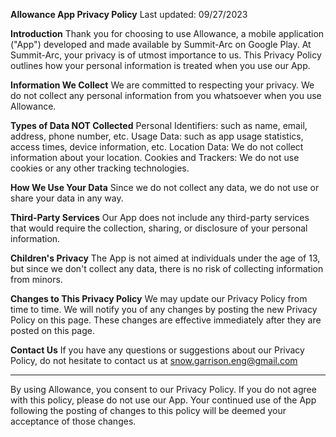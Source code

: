 **Allowance App Privacy Policy**
Last updated: 09/27/2023

**Introduction**
Thank you for choosing to use Allowance, a mobile application ("App") developed and made available by Summit-Arc on Google Play. At Summit-Arc, your privacy is of utmost importance to us. This Privacy Policy outlines how your personal information is treated when you use our App.

**Information We Collect**
We are committed to respecting your privacy. We do not collect any personal information from you whatsoever when you use Allowance.

**Types of Data NOT Collected**
Personal Identifiers: such as name, email, address, phone number, etc.
Usage Data: such as app usage statistics, access times, device information, etc.
Location Data: We do not collect information about your location.
Cookies and Trackers: We do not use cookies or any other tracking technologies.

**How We Use Your Data**
Since we do not collect any data, we do not use or share your data in any way.

**Third-Party Services**
Our App does not include any third-party services that would require the collection, sharing, or disclosure of your personal information.

**Children's Privacy**
The App is not aimed at individuals under the age of 13, but since we don't collect any data, there is no risk of collecting information from minors.

**Changes to This Privacy Policy**
We may update our Privacy Policy from time to time. We will notify you of any changes by posting the new Privacy Policy on this page. These changes are effective immediately after they are posted on this page.

**Contact Us**
If you have any questions or suggestions about our Privacy Policy, do not hesitate to contact us at snow.garrison.eng@gmail.com

-----------------------------------------------------------------------------------------------------------------------------------------------------------------------------

By using Allowance, you consent to our Privacy Policy. If you do not agree with this policy, please do not use our App. Your continued use of the App following the posting of changes to this policy will be deemed your acceptance of those changes.
